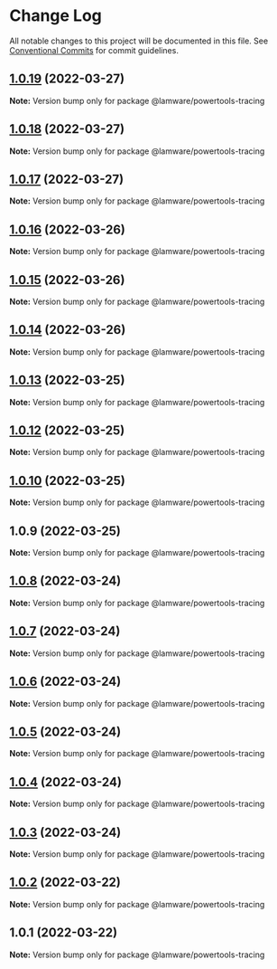 # Change Log

All notable changes to this project will be documented in this file.
See [Conventional Commits](https://conventionalcommits.org) for commit guidelines.

## [1.0.19](https://github.com/tnotifier/lamware/compare/@lamware/powertools-tracing@1.0.18...@lamware/powertools-tracing@1.0.19) (2022-03-27)

**Note:** Version bump only for package @lamware/powertools-tracing





## [1.0.18](https://github.com/tnotifier/lamware/compare/@lamware/powertools-tracing@1.0.17...@lamware/powertools-tracing@1.0.18) (2022-03-27)

**Note:** Version bump only for package @lamware/powertools-tracing





## [1.0.17](https://github.com/tnotifier/lamware/compare/@lamware/powertools-tracing@1.0.16...@lamware/powertools-tracing@1.0.17) (2022-03-27)

**Note:** Version bump only for package @lamware/powertools-tracing





## [1.0.16](https://github.com/tnotifier/lamware/compare/@lamware/powertools-tracing@1.0.15...@lamware/powertools-tracing@1.0.16) (2022-03-26)

**Note:** Version bump only for package @lamware/powertools-tracing





## [1.0.15](https://github.com/tnotifier/lamware/compare/@lamware/powertools-tracing@1.0.14...@lamware/powertools-tracing@1.0.15) (2022-03-26)

**Note:** Version bump only for package @lamware/powertools-tracing





## [1.0.14](https://github.com/tnotifier/lamware/compare/@lamware/powertools-tracing@1.0.13...@lamware/powertools-tracing@1.0.14) (2022-03-26)

**Note:** Version bump only for package @lamware/powertools-tracing





## [1.0.13](https://github.com/tnotifier/lamware/compare/@lamware/powertools-tracing@1.0.12...@lamware/powertools-tracing@1.0.13) (2022-03-25)

**Note:** Version bump only for package @lamware/powertools-tracing





## [1.0.12](https://github.com/tnotifier/lamware/compare/@lamware/powertools-tracing@1.0.10...@lamware/powertools-tracing@1.0.12) (2022-03-25)

**Note:** Version bump only for package @lamware/powertools-tracing





## [1.0.10](https://github.com/tnotifier/lamware/compare/@lamware/powertools-tracing@1.0.9...@lamware/powertools-tracing@1.0.10) (2022-03-25)

**Note:** Version bump only for package @lamware/powertools-tracing





## 1.0.9 (2022-03-25)

**Note:** Version bump only for package @lamware/powertools-tracing





## [1.0.8](https://github.com/tnotifier/lamware/compare/@lamware/powertools-tracing@1.0.7...@lamware/powertools-tracing@1.0.8) (2022-03-24)

**Note:** Version bump only for package @lamware/powertools-tracing





## [1.0.7](https://github.com/tnotifier/lamware/compare/@lamware/powertools-tracing@1.0.6...@lamware/powertools-tracing@1.0.7) (2022-03-24)

**Note:** Version bump only for package @lamware/powertools-tracing





## [1.0.6](https://github.com/tnotifier/lamware/compare/@lamware/powertools-tracing@1.0.5...@lamware/powertools-tracing@1.0.6) (2022-03-24)

**Note:** Version bump only for package @lamware/powertools-tracing





## [1.0.5](https://github.com/tnotifier/lamware/compare/@lamware/powertools-tracing@1.0.4...@lamware/powertools-tracing@1.0.5) (2022-03-24)

**Note:** Version bump only for package @lamware/powertools-tracing





## [1.0.4](https://github.com/tnotifier/lamware/compare/@lamware/powertools-tracing@1.0.3...@lamware/powertools-tracing@1.0.4) (2022-03-24)

**Note:** Version bump only for package @lamware/powertools-tracing





## [1.0.3](https://github.com/tnotifier/lamware/compare/@lamware/powertools-tracing@1.0.2...@lamware/powertools-tracing@1.0.3) (2022-03-24)

**Note:** Version bump only for package @lamware/powertools-tracing





## [1.0.2](https://github.com/tnotifier/lamware/compare/@lamware/powertools-tracing@1.0.1...@lamware/powertools-tracing@1.0.2) (2022-03-22)

**Note:** Version bump only for package @lamware/powertools-tracing





## 1.0.1 (2022-03-22)

**Note:** Version bump only for package @lamware/powertools-tracing
